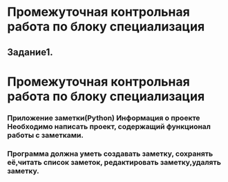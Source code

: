 # Промежуточная контрольная работа по блоку специализация

## Задание1. 
# Промежуточная контрольная работа по блоку специализация

### Приложение заметки(Python) Информация о проекте Необходимо написать проект, содержащий функционал работы с заметками. 
### Программа должна уметь создавать заметку, сохранять её,читать список заметок, редактировать заметку,удалять заметку.
